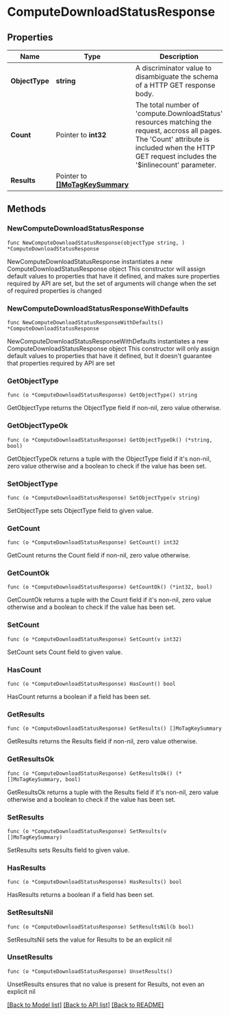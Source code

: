 # ComputeDownloadStatusResponse

## Properties

Name | Type | Description | Notes
------------ | ------------- | ------------- | -------------
**ObjectType** | **string** | A discriminator value to disambiguate the schema of a HTTP GET response body. | 
**Count** | Pointer to **int32** | The total number of &#39;compute.DownloadStatus&#39; resources matching the request, accross all pages. The &#39;Count&#39; attribute is included when the HTTP GET request includes the &#39;$inlinecount&#39; parameter. | [optional] 
**Results** | Pointer to [**[]MoTagKeySummary**](MoTagKeySummary.md) |  | [optional] 

## Methods

### NewComputeDownloadStatusResponse

`func NewComputeDownloadStatusResponse(objectType string, ) *ComputeDownloadStatusResponse`

NewComputeDownloadStatusResponse instantiates a new ComputeDownloadStatusResponse object
This constructor will assign default values to properties that have it defined,
and makes sure properties required by API are set, but the set of arguments
will change when the set of required properties is changed

### NewComputeDownloadStatusResponseWithDefaults

`func NewComputeDownloadStatusResponseWithDefaults() *ComputeDownloadStatusResponse`

NewComputeDownloadStatusResponseWithDefaults instantiates a new ComputeDownloadStatusResponse object
This constructor will only assign default values to properties that have it defined,
but it doesn't guarantee that properties required by API are set

### GetObjectType

`func (o *ComputeDownloadStatusResponse) GetObjectType() string`

GetObjectType returns the ObjectType field if non-nil, zero value otherwise.

### GetObjectTypeOk

`func (o *ComputeDownloadStatusResponse) GetObjectTypeOk() (*string, bool)`

GetObjectTypeOk returns a tuple with the ObjectType field if it's non-nil, zero value otherwise
and a boolean to check if the value has been set.

### SetObjectType

`func (o *ComputeDownloadStatusResponse) SetObjectType(v string)`

SetObjectType sets ObjectType field to given value.


### GetCount

`func (o *ComputeDownloadStatusResponse) GetCount() int32`

GetCount returns the Count field if non-nil, zero value otherwise.

### GetCountOk

`func (o *ComputeDownloadStatusResponse) GetCountOk() (*int32, bool)`

GetCountOk returns a tuple with the Count field if it's non-nil, zero value otherwise
and a boolean to check if the value has been set.

### SetCount

`func (o *ComputeDownloadStatusResponse) SetCount(v int32)`

SetCount sets Count field to given value.

### HasCount

`func (o *ComputeDownloadStatusResponse) HasCount() bool`

HasCount returns a boolean if a field has been set.

### GetResults

`func (o *ComputeDownloadStatusResponse) GetResults() []MoTagKeySummary`

GetResults returns the Results field if non-nil, zero value otherwise.

### GetResultsOk

`func (o *ComputeDownloadStatusResponse) GetResultsOk() (*[]MoTagKeySummary, bool)`

GetResultsOk returns a tuple with the Results field if it's non-nil, zero value otherwise
and a boolean to check if the value has been set.

### SetResults

`func (o *ComputeDownloadStatusResponse) SetResults(v []MoTagKeySummary)`

SetResults sets Results field to given value.

### HasResults

`func (o *ComputeDownloadStatusResponse) HasResults() bool`

HasResults returns a boolean if a field has been set.

### SetResultsNil

`func (o *ComputeDownloadStatusResponse) SetResultsNil(b bool)`

 SetResultsNil sets the value for Results to be an explicit nil

### UnsetResults
`func (o *ComputeDownloadStatusResponse) UnsetResults()`

UnsetResults ensures that no value is present for Results, not even an explicit nil

[[Back to Model list]](../README.md#documentation-for-models) [[Back to API list]](../README.md#documentation-for-api-endpoints) [[Back to README]](../README.md)


